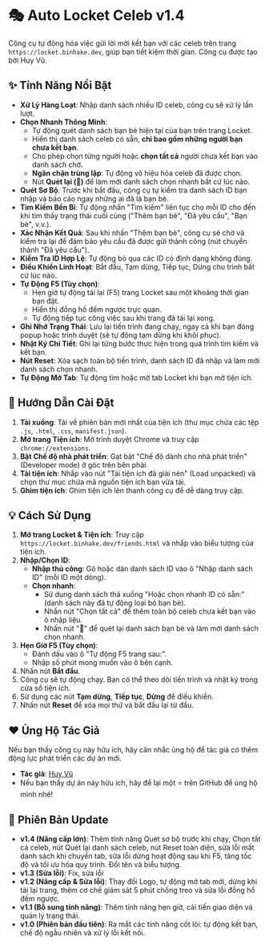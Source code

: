 # 🎭 Auto Locket Celeb v1.4

Công cụ tự động hóa việc gửi lời mời kết bạn với các celeb trên trang `https://locket.binhake.dev`, giúp bạn tiết kiệm thời gian. Công cụ được tạo bởi Huy Vũ.

## ✨ Tính Năng Nổi Bật

-   **Xử Lý Hàng Loạt**: Nhập danh sách nhiều ID celeb, công cụ sẽ xử lý lần lượt.
-   **Chọn Nhanh Thông Minh**:
    -   Tự động quét danh sách bạn bè hiện tại của bạn trên trang Locket.
    -   Hiển thị danh sách celeb có sẵn, **chỉ bao gồm những người bạn chưa kết bạn**.
    -   Cho phép chọn từng người hoặc **chọn tất cả** người chưa kết bạn vào danh sách chờ.
    -   **Ngăn chặn trùng lặp**: Tự động vô hiệu hóa celeb đã được chọn.
    -   Nút **Quét lại (🔄)** để làm mới danh sách chọn nhanh bất cứ lúc nào.
-   **Quét Sơ Bộ**: Trước khi bắt đầu, công cụ tự kiểm tra danh sách ID bạn nhập và báo cáo ngay những ai đã là bạn bè.
-   **Tìm Kiếm Bền Bỉ**: Tự động nhấn "Tìm kiếm" liên tục cho mỗi ID cho đến khi tìm thấy trạng thái cuối cùng ("Thêm bạn bè", "Đã yêu cầu", "Bạn bè", v.v.).
-   **Xác Nhận Kết Quả**: Sau khi nhấn "Thêm bạn bè", công cụ sẽ chờ và kiểm tra lại để đảm bảo yêu cầu đã được gửi thành công (nút chuyển thành "Đã yêu cầu").
-   **Kiểm Tra ID Hợp Lệ**: Tự động bỏ qua các ID có định dạng không đúng.
-   **Điều Khiển Linh Hoạt**: Bắt đầu, Tạm dừng, Tiếp tục, Dừng chu trình bất cứ lúc nào.
-   **Tự Động F5 (Tùy chọn)**:
    -   Hẹn giờ tự động tải lại (F5) trang Locket sau một khoảng thời gian bạn đặt.
    -   Hiển thị đồng hồ đếm ngược trực quan.
    -   Tự động tiếp tục công việc sau khi trang đã tải lại xong.
-   **Ghi Nhớ Trạng Thái**: Lưu lại tiến trình đang chạy, ngay cả khi bạn đóng popup hoặc trình duyệt (sẽ tự động tạm dừng khi khôi phục).
-   **Nhật Ký Chi Tiết**: Ghi lại từng bước thực hiện trong quá trình tìm kiếm và kết bạn.
-   **Nút Reset**: Xóa sạch toàn bộ tiến trình, danh sách ID đã nhập và làm mới danh sách chọn nhanh.
-   **Tự Động Mở Tab**: Tự động tìm hoặc mở tab Locket khi bạn mở tiện ích.

## 🚀 Hướng Dẫn Cài Đặt

1.  **Tải xuống**: Tải về phiên bản mới nhất của tiện ích (thư mục chứa các tệp `.js`, `.html`, `.css`, `manifest.json`).
2.  **Mở trang Tiện ích**: Mở trình duyệt Chrome và truy cập `chrome://extensions`.
3.  **Bật Chế độ nhà phát triển**: Gạt bật "Chế độ dành cho nhà phát triển" (Developer mode) ở góc trên bên phải.
4.  **Tải tiện ích**: Nhấp vào nút "Tải tiện ích đã giải nén" (Load unpacked) và chọn thư mục chứa mã nguồn tiện ích bạn vừa tải.
5.  **Ghim tiện ích**: Ghim tiện ích lên thanh công cụ để dễ dàng truy cập.

## 💡 Cách Sử Dụng

1.  **Mở trang Locket & Tiện ích**: Truy cập `https://locket.binhake.dev/friends.html` và nhấp vào biểu tượng của tiện ích.
2.  **Nhập/Chọn ID**:
    -   **Nhập thủ công**: Gõ hoặc dán danh sách ID vào ô "Nhập danh sách ID" (mỗi ID một dòng).
    -   **Chọn nhanh**:
        -   Sử dụng danh sách thả xuống "Hoặc chọn nhanh ID có sẵn:" (danh sách này đã tự động loại bỏ bạn bè).
        -   Nhấn nút "Chọn tất cả" để thêm toàn bộ celeb chưa kết bạn vào ô nhập liệu.
        -   Nhấn nút "🔄" để quét lại danh sách bạn bè và làm mới danh sách chọn nhanh.
3.  **Hẹn Giờ F5 (Tùy chọn)**:
    -   Đánh dấu vào ô "Tự động F5 trang sau:".
    -   Nhập số phút mong muốn vào ô bên cạnh.
4.  Nhấn nút **Bắt đầu**.
5.  Công cụ sẽ tự động chạy. Bạn có thể theo dõi tiến trình và nhật ký trong cửa sổ tiện ích.
6.  Sử dụng các nút **Tạm dừng**, **Tiếp tục**, **Dừng** để điều khiển.
7.  Nhấn nút **Reset** để xóa mọi thứ và bắt đầu lại từ đầu.

## ❤️ Ủng Hộ Tác Giả

Nếu bạn thấy công cụ này hữu ích, hãy cân nhắc ủng hộ để tác giả có thêm động lực phát triển các dự án mới.

-   **Tác giả**: [Huy Vũ](https://beacons.ai/huyvu2512)
-   Nếu bạn thấy dự án này hữu ích, hãy để lại một ⭐ trên GitHub để ủng hộ mình nhé!

## 📄 Phiên Bản Update

- **v1.4 (Nâng cấp lớn)**: Thêm tính năng Quét sơ bộ trước khi chạy, Chọn tất cả celeb, nút Quét lại danh sách celeb, nút Reset toàn diện, sửa lỗi mất danh sách khi chuyển tab, sửa lỗi dừng hoạt động sau khi F5, tăng tốc độ và tối ưu hóa quy trình. Đổi tên và biểu tượng.
- **v1.3 (Sửa lỗi)**: Fix, sửa lỗi
- **v1.2 (Nâng cấp & Sửa lỗi)**: Thay đổi Logo, tự động mở tab mới, dừng khi tải lại trang, thêm cơ chế giám sát 5 phút chống treo và sửa lỗi đồng hồ đếm ngược.
- **v1.1 (Bổ sung tính năng)**: Thêm tính năng hẹn giờ, cải tiến giao diện và quản lý trạng thái.
- **v1.0 (Phiên bản đầu tiên)**: Ra mắt các tính năng cốt lõi: tự động kết bạn, chế độ ngẫu nhiên và xử lý lỗi kết nối.
